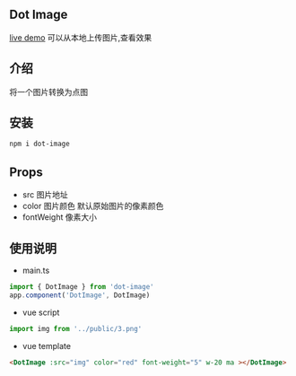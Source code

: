 ## Dot Image
[live demo](http://dot-image.hejian.club/)
可以从本地上传图片,查看效果

## 介绍
将一个图片转换为点图

## 安装
```bash
npm i dot-image
```

## Props
- src 图片地址
- color 图片颜色 默认原始图片的像素颜色
- fontWeight 像素大小

## 使用说明
- main.ts

```js
import { DotImage } from 'dot-image'
app.component('DotImage', DotImage)
```

- vue script
```js
import img from '../public/3.png'
```
- vue template
```html
<DotImage :src="img" color="red" font-weight="5" w-20 ma ></DotImage>
```

